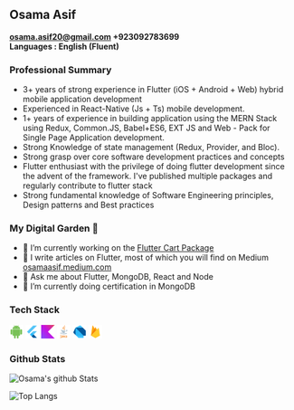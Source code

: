 ## Osama Asif
 **osama.asif20@gmail.com +923092783699**    
 **Languages : English (Fluent)**    

### Professional Summary      
- 3+ years of strong experience in Flutter (iOS + Android + Web) hybrid mobile application development
- Experienced in React-Native (Js + Ts) mobile development.
- 1+ years of experience in building application using the MERN Stack using Redux, Common.JS, Babel+ES6, EXT JS and Web - Pack for Single Page Application development. 
- Strong Knowledge of state management (Redux, Provider, and Bloc).
- Strong grasp over core software development practices and concepts
- Flutter enthusiast with the privilege of doing flutter development since the advent of the framework. I've published multiple packages and regularly contribute to flutter stack    
- Strong fundamental knowledge of Software Engineering principles, Design patterns and Best practices   

### My Digital Garden 🌱
- 🔭 I’m currently working on the [Flutter Cart Package](https://pub.dev/packages/flutter_cart)
- 🔭 I write articles on Flutter, most of which you will find on Medium [osamaasif.medium.com](https://osamaasif.medium.com)
- 💬 Ask me about Flutter, MongoDB, React and Node
- 🌱 I’m currently doing certification in MongoDB


### Tech Stack

<code><img width=24px src="https://raw.githubusercontent.com/github/explore/80688e429a7d4ef2fca1e82350fe8e3517d3494d/topics/android/android.png"></code>
<code><img width=24px src="https://raw.githubusercontent.com/github/explore/80688e429a7d4ef2fca1e82350fe8e3517d3494d/topics/flutter/flutter.png"></code>
<code><img width=24px src="https://raw.githubusercontent.com/github/explore/80688e429a7d4ef2fca1e82350fe8e3517d3494d/topics/kotlin/kotlin.png"></code>
<code><img width=24px src="https://raw.githubusercontent.com/github/explore/80688e429a7d4ef2fca1e82350fe8e3517d3494d/topics/java/java.png"></code>
<code><img width=24px src="https://raw.githubusercontent.com/github/explore/80688e429a7d4ef2fca1e82350fe8e3517d3494d/topics/dart/dart.png"></code>
<code><img width=24px src="https://raw.githubusercontent.com/github/explore/80688e429a7d4ef2fca1e82350fe8e3517d3494d/topics/firebase/firebase.png"></code>

### Github Stats
![Osama's github Stats](https://github-readme-stats.vercel.app/api?username=osamaasifoak&theme=material-palenight)

![Top Langs](https://github-readme-stats.vercel.app/api/top-langs/?username=osamaasifoak&theme=dark)


<!--
**Osamaasifoak/Osamaasifoak** is a ✨ _special_ ✨ repository because its `README.md` (this file) appears on your GitHub profile.

Here are some ideas to get you started:

- 🔭 I’m currently working on ...
- 🌱 I’m currently learning ...
- 👯 I’m looking to collaborate on ...
- 🤔 I’m looking for help with ...
- 💬 Ask me about ...
- 📫 How to reach me: ...
- 😄 Pronouns: ...
- ⚡ Fun fact: ...
-->
